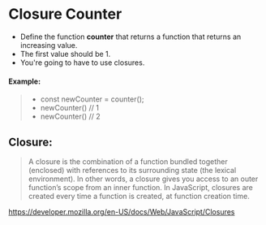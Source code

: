 # Closure Counter
- Define the function **counter** that returns a function that returns an increasing value.
- The first value should be 1.
- You're going to have to use closures.


#### Example:
> - const newCounter = counter();  
> - newCounter() // 1  
> - newCounter() // 2

## Closure:
> A closure is the combination of a function bundled together (enclosed) with references to its surrounding state (the lexical environment). In other words, a closure gives you access to an outer function’s scope from an inner function. In JavaScript, closures are created every time a function is created, at function creation time.

https://developer.mozilla.org/en-US/docs/Web/JavaScript/Closures